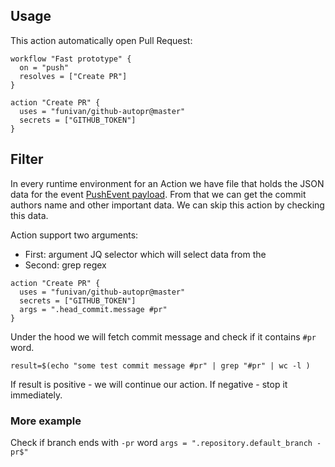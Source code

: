 ## Usage
This action automatically open Pull Request:

```workflow
workflow "Fast prototype" {
  on = "push"
  resolves = ["Create PR"]
}

action "Create PR" {
  uses = "funivan/github-autopr@master"
  secrets = ["GITHUB_TOKEN"]
}
```

## Filter
In every runtime environment for an Action we have file that holds the JSON 
data for the event [PushEvent payload](https://developer.github.com/v3/activity/events/types/#pushevent).
From that we can get the commit authors 
name and other important data. We can skip this action by checking this data.

Action support two arguments:
- First: argument JQ selector which will select data from the
- Second: grep regex
```workflow
action "Create PR" {
  uses = "funivan/github-autopr@master"
  secrets = ["GITHUB_TOKEN"]
  args = ".head_commit.message #pr"
}
```
Under the hood we will fetch commit message and check if it contains `#pr` word.
```
result=$(echo "some test commit message #pr" | grep "#pr" | wc -l )
```
If result is positive - we will continue our action. If negative - stop it immediately.

### More example
Check if branch ends with `-pr` word 
`args = ".repository.default_branch -pr$"`
